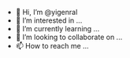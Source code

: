 - 👋 Hi, I’m @yigenral
- 👀 I’m interested in ...
- 🌱 I’m currently learning ...
- 💞️ I’m looking to collaborate on ...
- 📫 How to reach me ...

<!---
yigenral/yigenral is a ✨ special ✨ repository because its `README.md` (this file) appears on your GitHub profile.
You can click the Preview link to take a look at your changes.
--->
